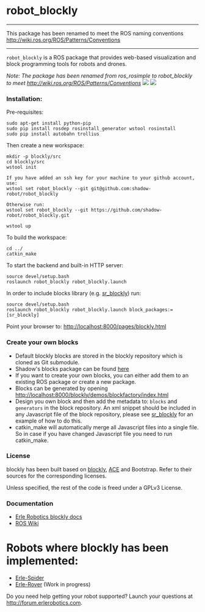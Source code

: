 # robot_blockly

------

This package has been renamed to meet the ROS naming conventions http://wiki.ros.org/ROS/Patterns/Conventions

------

`robot_blockly` is a ROS package that provides web-based visualization and block programming tools for robots and drones.

*Note: The package has been renamed from ros_rosimple to robot_blockly to meet http://wiki.ros.org/ROS/Patterns/Conventions*
![](img/ROSimple-peek.png)
![](img/ROSimple-code.png)

### Installation:

Pre-requisites:

```
sudo apt-get install python-pip
sudo pip install rosdep rosinstall_generator wstool rosinstall
sudo pip install autobahn trollius
```

Then create a new workspace:
```
mkdir -p blockly/src
cd blockly/src
wstool init

If you have added an ssh key for your machine to your github account, use:
wstool set robot_blockly --git git@github.com:shadow-robot/robot_blockly

Otherwise run:
wstool set robot_blockly --git https://github.com/shadow-robot/robot_blockly.git

wstool up
```

To build the workspace:
```
cd ../
catkin_make
```

To start the backend and built-in HTTP server:
```
source devel/setup.bash
roslaunch robot_blockly robot_blockly.launch 
```

In order to include blocks library (e.g. [sr_blockly](https://github.com/shadow-robot/sr_blockly)) run:
```
source devel/setup.bash
roslaunch robot_blockly robot_blockly.launch block_packages:=[sr_blockly]
```

Point your browser to: [http://localhost:8000/pages/blockly.html](http://localhost:8000/pages/blockly.html)

### Create your own blocks
- Default blockly blocks are stored in the blockly repository which is cloned as Git submodule.
- Shadow's blocks package can be found [here](https://github.com/shadow-robot/sr_blockly)
- If you want to create your own blocks, you can either add them to an existing ROS package or create a new package.
- Blocks can be generated by opening [http://localhost:8000/blockly/demos/blockfactory/index.html](http://localhost:8000/blockly/demos/blockfactory/index.html)
- Design you own block and then add the metadata to: `blocks` and `generators` in the block repository. An xml snippet should be included in any Javascript file of the block repository, please see [sr_blockly](https://github.com/shadow-robot/sr_blockly/toolbox) for an example of how to do this.
- catkin_make will automatically merge all Javascript files into a single file. So in case if you have changed Javascript file you need to run catkin_make.

### License
blockly has been built based on [blockly](http://github.com/google/blockly), [ACE](http://github.com/erlerobot/ace-builds) and Bootstrap. Refer to their sources for the corresponding licenses.

Unless specified, the rest of the code is freed under a GPLv3 License.

### Documentation
- [Erle Robotics blockly docs](http://erlerobotics.com/docs/Robot_Operating_System/ROS/Blockly/Intro.html)
- [ROS Wiki](http://wiki.ros.org/blockly)


# Robots where blockly has been implemented:
- [Erle-Spider](http://erlerobotics.com/blog/product/erle-spider-the-ubuntu-drone-with-legs/)
- [Erle-Rover](https://erlerobotics.com/blog/product/erle-rover/) (Work in progress)

Do you need help getting your robot supported? Launch your questions at http://forum.erlerobotics.com.
